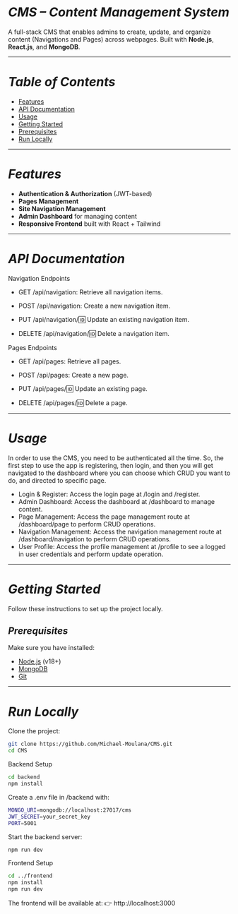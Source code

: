 
# *CMS – Content Management System*

A full-stack CMS that enables admins to create, update, and organize content (Navigations and Pages) across webpages. Built with **Node.js**, **React.js**, and **MongoDB**.

---

# *Table of Contents*

* [Features](#-features)
* [API Documentation](#-api-documentation)
* [Usage](#-usage)
* [Getting Started](#-getting-started)
* [Prerequisites](#-prerequisites)  
* [Run Locally](#-run-locally)   
   

---

# *Features*

* **Authentication & Authorization** (JWT-based)  
* **Pages Management**
* **Site Navigation Management**
* **Admin Dashboard** for managing content  
* **Responsive Frontend** built with React + Tailwind  

---

# *API Documentation*

Navigation Endpoints

* GET /api/navigation: Retrieve all navigation items.

* POST /api/navigation: Create a new navigation item.

* PUT /api/navigation/:id: Update an existing navigation item.

* DELETE /api/navigation/:id: Delete a navigation item.

Pages Endpoints

* GET /api/pages: Retrieve all pages.

* POST /api/pages: Create a new page.

* PUT /api/pages/:id: Update an existing page.

* DELETE /api/pages/:id: Delete a page.


---

# *Usage*

In order to use the CMS, you need to be authenticated all the time. So, the first step to use the app is registering, then login, and then you will get navigated to the dashboard where you can choose which CRUD you want to do, and directed to specific page.

* Login & Register: Access the login page at /login and /register.
* Admin Dashboard: Access the dashboard at /dashboard to manage content.
* Page Management: Access the page management route at /dashboard/page to perform CRUD operations.
* Navigation Management: Access the navigation management route at /dashboard/navigation to perform CRUD operations.
* User Profile: Access the profile management at /profile to see a logged in user credentials and perform update operation.
  
---

# *Getting Started*

Follow these instructions to set up the project locally.  

## *Prerequisites*

Make sure you have installed:  

* [Node.js](https://nodejs.org/) (v18+)  
* [MongoDB](https://www.mongodb.com/)  
* [Git](https://git-scm.com/)  

---

# *Run Locally*

Clone the project:  

```bash
git clone https://github.com/Michael-Moulana/CMS.git
cd CMS
```

Backend Setup

```bash
cd backend
npm install
```

Create a .env file in /backend with:

```bash
MONGO_URI=mongodb://localhost:27017/cms
JWT_SECRET=your_secret_key
PORT=5001
```

Start the backend server:

```bash
npm run dev
```

Frontend Setup

```bash
cd ../frontend
npm install
npm run dev
```
The frontend will be available at:
👉 http://localhost:3000


